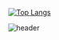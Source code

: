 [![Top Langs](https://github-readme-stats.vercel.app/api/top-langs/?username=recordmystory&langs_count=8)](https://github.com/recordmystory/github-readme-stats)

![header](https://capsule-render.vercel.app/api?type=wave&color=random&height=300&section=header&text=capsule%20render&fontSize=90)
